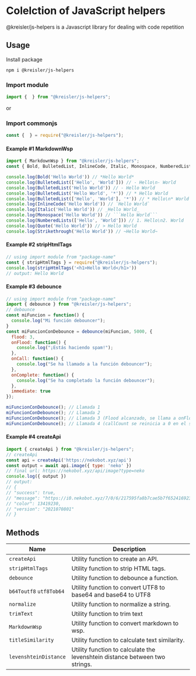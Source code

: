 # Colelction of JavaScript helpers

@kreisler/js-helpers is a Javascript library for dealing with code repetition

## Usage

Install package

```node
npm i @kreisler/js-helpers
```

### Import module

```mjs
import {  } from "@kreisler/js-helpers";
```

or

### Import commonjs

```cjs
const {  } = require("@kreisler/js-helpers");
```

#### Example #1 MarkdownWsp

```js
import { MarkdownWsp } from "@kreisler/js-helpers";
const { Bold, BulletedList, InlineCode, Italic, Monospace, NumberedLists, Quote, Strikethrough } = MarkdownWsp;

console.log(Bold('Hello World')) // *Hello World*
console.log(BulletedList(['Hello', 'World'])) // - Hello\n- World
console.log(BulletedList('Hello World')) // - Hello World
console.log(BulletedList('Hello World', '*')) // * Hello World
console.log(BulletedList(['Hello', 'World'], '*')) // * Hello\n* World
console.log(InlineCode('Hello World')) // `Hello World`
console.log(Italic('Hello World')) // _Hello World_
console.log(Monospace('Hello World')) // ```Hello World```
console.log(NumberedLists(['Hello', 'World'])) // 1. Hello\n2. World
console.log(Quote('Hello World')) // > Hello World
console.log(Strikethrough('Hello World')) // ~Hello World~


```

#### Example #2 stripHtmlTags

```js
// using import module from "package-name"
const { stripHtmlTags } = require("@kreisler/js-helpers");
console.log(stripHtmlTags('<h1>Hello World</h1>'))
// output: Hello World
```

#### Example #3 debounce

```js
// using import module from "package-name"
import { debounce } from "@kreisler/js-helpers";
// debounce
const miFuncion = function() {
  console.log("Mi función debouncer");
}
const miFuncionConDebounce = debounce(miFuncion, 5000, {
  flood: 3,
  onFlood: function() {
    console.log("¡Estás haciendo spam!");
  },
  onCall: function() {
    console.log("Se ha llamado a la función debouncer");
  },
  onComplete: function() {
    console.log("Se ha completado la función debouncer");
  },
  immediate: true
});

miFuncionConDebounce(); // Llamada 1
miFuncionConDebounce(); // Llamada 2
miFuncionConDebounce(); // Llamada 3 (Flood alcanzado, se llama a onFlood)
miFuncionConDebounce(); // Llamada 4 (callCount se reinicia a 0 en el setTimeout)
```

#### Example #4 createApi

```js
import { createApi } from "@kreisler/js-helpers";
// createApi
const api = createApi('https://nekobot.xyz/api')
const output = await api.image({ type: 'neko' })
// final url: https://nekobot.xyz/api/image?type=neko
console.log({ output })
// output: 
// {
// "success": true,
// "message": "https://i0.nekobot.xyz/7/0/6/217595fa8b7cae5b7f6524169230c.png",
// "color": 13419230,
// "version": "2021070801"
// }
```

## Methods

| Name    | Description                                                                                 |
|---------|---------------------------------------------------------------------------------------------|
| `createApi`     | Utility function to create an API.|
| `stripHtmlTags` | Utility function to strip HTML tags.|
| `debounce`                | Utility function to debounce a function.|
| `b64Toutf8` `utf8Tob64`   | Utility function to convert UTF8 to base64 and base64 to UTF8|
| `normalize`     | Utility function to normalize a string.|
| `trimText`  | Utility function to trim text|
| `MarkdownWsp` | Utility function to convert markdown to wsp.|
| `titleSimilarity` | Utility function to calculate text similarity.|
| `levenshteinDistance` | Utility function to calculate the levenshtein distance between two strings.|
